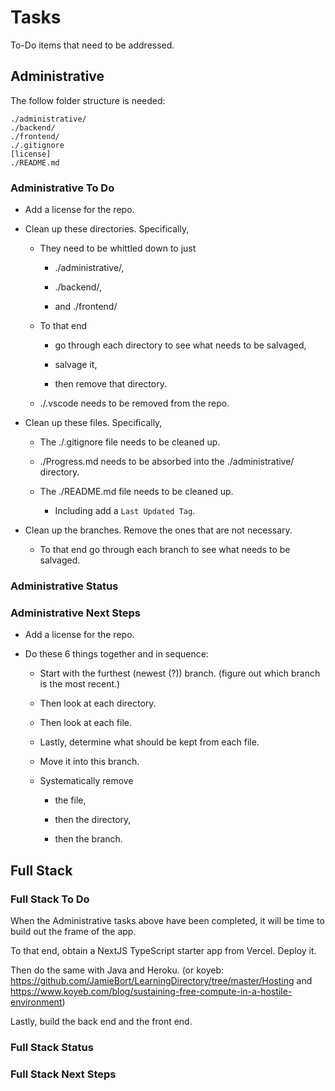 # Tasks

To-Do items that need to be addressed.

## Administrative

The follow folder structure is needed:

```
./administrative/
./backend/
./frontend/
./.gitignore
[license]
./README.md
```

### Administrative To Do

- Add a license for the repo.

- Clean up these directories. Specifically,

  - They need to be whittled down to just

    - ./administrative/,

    - ./backend/,

    - and ./frontend/

  - To that end

    - go through each directory to see what needs to be salvaged,

    - salvage it,

    - then remove that directory.

  - ./.vscode needs to be removed from the repo.

- Clean up these files. Specifically,

  - The ./.gitignore file needs to be cleaned up.

  - ./Progress.md needs to be absorbed into the ./administrative/ directory.

  - The ./README.md file needs to be cleaned up.

    - Including add a `Last Updated Tag`.

- Clean up the branches. Remove the ones that are not necessary.

  - To that end go through each branch to see what needs to be salvaged.

### Administrative Status

### Administrative Next Steps

- Add a license for the repo.

- Do these 6 things together and in sequence:

  - Start with the furthest (newest (?)) branch. (figure out which branch is the most recent.)

  - Then look at each directory.

  - Then look at each file.

  - Lastly, determine what should be kept from each file.

  - Move it into this branch.

  - Systematically remove

    - the file,

    - then the directory,

    - then the branch.

## Full Stack

### Full Stack To Do

When the Administrative tasks above have been completed, it will be time to build out the frame of the app.

To that end, obtain a NextJS TypeScript starter app from Vercel. Deploy it.

Then do the same with Java and Heroku. (or koyeb: https://github.com/JamieBort/LearningDirectory/tree/master/Hosting and https://www.koyeb.com/blog/sustaining-free-compute-in-a-hostile-environment)

Lastly, build the back end and the front end.

### Full Stack Status

### Full Stack Next Steps
